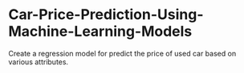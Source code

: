 # Car-Price-Prediction-Using-Machine-Learning-Models
Create a regression model for predict the price of used car based on various attributes.
